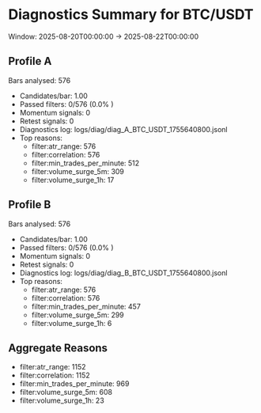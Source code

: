 # Diagnostics Summary for BTC/USDT

Window: 2025-08-20T00:00:00 → 2025-08-22T00:00:00

## Profile A
Bars analysed: 576

- Candidates/bar: 1.00
- Passed filters: 0/576 (0.0% )
- Momentum signals: 0
- Retest signals: 0
- Diagnostics log: logs/diag/diag_A_BTC_USDT_1755640800.jsonl
- Top reasons:
  - filter:atr_range: 576
  - filter:correlation: 576
  - filter:min_trades_per_minute: 512
  - filter:volume_surge_5m: 309
  - filter:volume_surge_1h: 17

## Profile B
Bars analysed: 576

- Candidates/bar: 1.00
- Passed filters: 0/576 (0.0% )
- Momentum signals: 0
- Retest signals: 0
- Diagnostics log: logs/diag/diag_B_BTC_USDT_1755640800.jsonl
- Top reasons:
  - filter:atr_range: 576
  - filter:correlation: 576
  - filter:min_trades_per_minute: 457
  - filter:volume_surge_5m: 299
  - filter:volume_surge_1h: 6

## Aggregate Reasons
- filter:atr_range: 1152
- filter:correlation: 1152
- filter:min_trades_per_minute: 969
- filter:volume_surge_5m: 608
- filter:volume_surge_1h: 23

